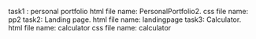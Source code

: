 task1 : personal portfolio
html file name: PersonalPortfolio2.
css file name: pp2 
task2: Landing page.
html file name: landingpage
task3: Calculator.
html file name: calculator
css file name: calculator

